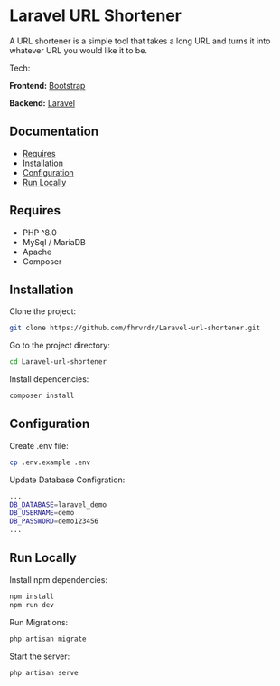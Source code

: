 # Laravel URL Shortener

A URL shortener is a simple tool that takes a long URL and turns it into whatever URL you would like it to be.

Tech:

**Frontend:**  [Bootstrap](https://getbootstrap.com/)


**Backend:** [Laravel](https://laravel.com/)

## Documentation

* [Requires](#requires)
* [Installation](#installation)
* [Configuration](#configuration)
* [Run Locally](#run-locally)





## Requires


- PHP ^8.0
- MySql / MariaDB
- Apache
- Composer
## Installation

Clone the project:

```bash
git clone https://github.com/fhrvrdr/Laravel-url-shortener.git
```
Go to the project directory:
```bash
cd Laravel-url-shortener
```
Install dependencies:
```bash
composer install
```

## Configuration

Create .env file:
```bash
cp .env.example .env
```

Update Database Configration:
```bash
...
DB_DATABASE=laravel_demo
DB_USERNAME=demo
DB_PASSWORD=demo123456
...
```

## Run Locally
Install npm dependencies:
```bash
npm install
npm run dev
```
Run Migrations:
```bash
php artisan migrate
```
Start the server:
```bash
php artisan serve
```
